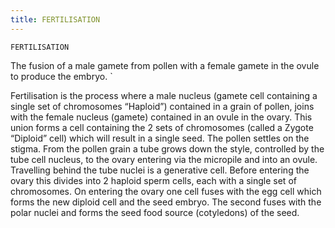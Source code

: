 ```yaml
---
title: FERTILISATION
---
```

`FERTILISATION`

The fusion of a male gamete from pollen with a female gamete in the ovule to produce the embryo.
`

Fertilisation is the process where a male nucleus (gamete cell containing a single set of chromosomes “Haploid”) contained in a grain of pollen, joins with the female nucleus (gamete) contained in an ovule in the ovary.  This union forms a cell containing the 2 sets of chromosomes (called a Zygote “Diploid” cell) which will result in a single seed.  The pollen settles on the stigma.  From the pollen grain a tube grows down the style, controlled by the tube cell nucleus, to the ovary entering via the micropile and into an ovule.  Travelling behind the tube nuclei is a generative cell.  Before entering the ovary this divides into 2 haploid sperm cells, each with a single set of chromosomes.  On entering the ovary one cell fuses with the egg cell which forms the new diploid cell and the seed embryo.  The second fuses with the polar nuclei and forms the seed food source (cotyledons) of the seed.
